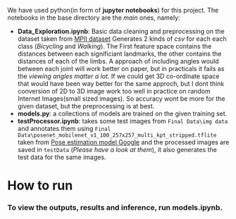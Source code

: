 We have used python(in form of **jupyter notebooks**) for this project.
The notebooks in the base directory are the *main* ones, namely:

- **Data_Exploration.ipynb**: Basic data cleaning and preprocessing on the dataset taken from [MPII dataset](http://human-pose.mpi-inf.mpg.de/) Generates 2 kinds of *csv* for each each class (*Bicycling* and *Walking*). The First feature space contains the distances between each significiant landmarks, the other contains the distances of each of the limbs. A approach of including angles would between each joint will work better on paper, but in practicals it fails as the *viewing angles matter a lot*. If we could get 3D co-ordinate space that would have been way better for the same approch, but I dont think conversion of 2D to 3D image work too well in practice on random Internet Images(small sized images). So accuracy wont be more for the given dataset, but the preprocessing is at best.
- **models.py**: a collections of models are trained on the given training set.
- **testProcessor.ipynb**: takes some test images from `Final Data\img data` and annotates them using `Final Data\posenet_mobilenet_v1_100_257x257_multi_kpt_stripped.tflite` taken from [Pose estimation model Google](https://www.tensorflow.org/lite/models/pose_estimation/overview) and the processed images are saved in `testData` (*Please have a look at them*), it also generates the test data for the same images.

# How to run
### To view the outputs, results and inference, run models.ipynb.


